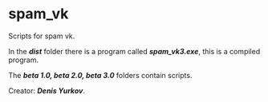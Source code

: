 # spam_vk
Scripts for spam vk.

In the ***dist*** folder there is a program called ***spam_vk3.exe***, this is a compiled program.

The ***beta 1.0, beta 2.0, beta 3.0*** folders contain scripts.

Creator: ***Denis Yurkov***.
